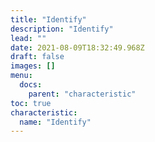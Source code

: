 ```yaml
---
title: "Identify"
description: "Identify"
lead: ""
date: 2021-08-09T18:32:49.968Z
draft: false
images: []
menu:
  docs:
    parent: "characteristic"
toc: true
characteristic:
  name: "Identify"
---
```

